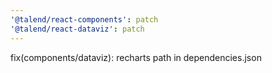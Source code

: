 ```yaml
---
'@talend/react-components': patch
'@talend/react-dataviz': patch
---
```


fix(components/dataviz): recharts path in dependencies.json
